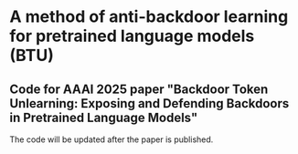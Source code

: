 # A method of anti-backdoor learning for pretrained language models (BTU)
Code for AAAI 2025 paper "Backdoor Token Unlearning:  Exposing and Defending Backdoors in Pretrained Language Models"
---
The code will be updated after the paper is published.
